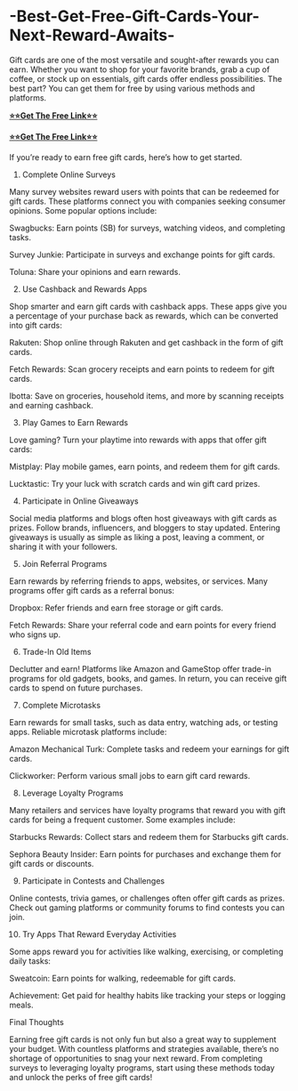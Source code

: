 # -Best-Get-Free-Gift-Cards-Your-Next-Reward-Awaits-
Gift cards are one of the most versatile and sought-after rewards you can earn. Whether you want to shop for your favorite brands, grab a cup of coffee, or stock up on essentials, gift cards offer endless possibilities. The best part? You can get them for free by using various methods and platforms.

**[⭐⭐Get The Free Link⭐⭐](https://tinyurl.com/gift-all-card-2024-new)**

**[⭐⭐Get The Free Link⭐⭐](https://tinyurl.com/gift-all-card-2024-new)**

If you’re ready to earn free gift cards, here’s how to get started.

1. Complete Online Surveys

Many survey websites reward users with points that can be redeemed for gift cards. These platforms connect you with companies seeking consumer opinions. Some popular options include:

Swagbucks: Earn points (SB) for surveys, watching videos, and completing tasks.

Survey Junkie: Participate in surveys and exchange points for gift cards.

Toluna: Share your opinions and earn rewards.

2. Use Cashback and Rewards Apps

Shop smarter and earn gift cards with cashback apps. These apps give you a percentage of your purchase back as rewards, which can be converted into gift cards:

Rakuten: Shop online through Rakuten and get cashback in the form of gift cards.

Fetch Rewards: Scan grocery receipts and earn points to redeem for gift cards.

Ibotta: Save on groceries, household items, and more by scanning receipts and earning cashback.

3. Play Games to Earn Rewards

Love gaming? Turn your playtime into rewards with apps that offer gift cards:

Mistplay: Play mobile games, earn points, and redeem them for gift cards.

Lucktastic: Try your luck with scratch cards and win gift card prizes.

4. Participate in Online Giveaways

Social media platforms and blogs often host giveaways with gift cards as prizes. Follow brands, influencers, and bloggers to stay updated. Entering giveaways is usually as simple as liking a post, leaving a comment, or sharing it with your followers.

5. Join Referral Programs

Earn rewards by referring friends to apps, websites, or services. Many programs offer gift cards as a referral bonus:

Dropbox: Refer friends and earn free storage or gift cards.

Fetch Rewards: Share your referral code and earn points for every friend who signs up.

6. Trade-In Old Items

Declutter and earn! Platforms like Amazon and GameStop offer trade-in programs for old gadgets, books, and games. In return, you can receive gift cards to spend on future purchases.

7. Complete Microtasks

Earn rewards for small tasks, such as data entry, watching ads, or testing apps. Reliable microtask platforms include:

Amazon Mechanical Turk: Complete tasks and redeem your earnings for gift cards.

Clickworker: Perform various small jobs to earn gift card rewards.

8. Leverage Loyalty Programs

Many retailers and services have loyalty programs that reward you with gift cards for being a frequent customer. Some examples include:

Starbucks Rewards: Collect stars and redeem them for Starbucks gift cards.

Sephora Beauty Insider: Earn points for purchases and exchange them for gift cards or discounts.

9. Participate in Contests and Challenges

Online contests, trivia games, or challenges often offer gift cards as prizes. Check out gaming platforms or community forums to find contests you can join.

10. Try Apps That Reward Everyday Activities

Some apps reward you for activities like walking, exercising, or completing daily tasks:

Sweatcoin: Earn points for walking, redeemable for gift cards.

Achievement: Get paid for healthy habits like tracking your steps or logging meals.

Final Thoughts

Earning free gift cards is not only fun but also a great way to supplement your budget. With countless platforms and strategies available, there’s no shortage of opportunities to snag your next reward. From completing surveys to leveraging loyalty programs, start using these methods today and unlock the perks of free gift cards!
